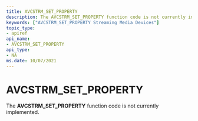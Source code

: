 ```yaml
---
title: AVCSTRM_SET_PROPERTY
description: The AVCSTRM_SET_PROPERTY function code is not currently implemented.
keywords: ["AVCSTRM_SET_PROPERTY Streaming Media Devices"]
topic_type:
- apiref
api_name:
- AVCSTRM_SET_PROPERTY
api_type:
- NA
ms.date: 10/07/2021
---
```


# AVCSTRM_SET_PROPERTY

The **AVCSTRM_SET_PROPERTY** function code is not currently implemented.
